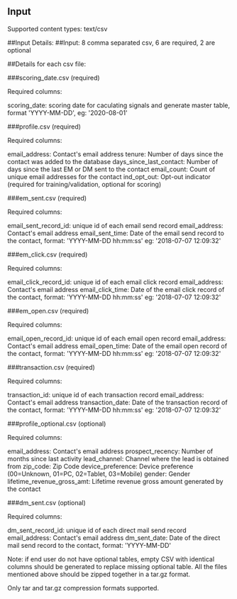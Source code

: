 ## Input
Supported content types:  text/csv

##Input Details:
##Input: 8 comma separated csv, 6 are required, 2 are optional

##Details for each csv file:

###scoring_date.csv (required)

Required columns:

scoring_date: scoring date for caculating signals and generate master table, format 'YYYY-MM-DD', eg: '2020-08-01'

###profile.csv (required)

Required columns:

email_address: Contact's email address
tenure: Number of days since the contact was added to the database
days_since_last_contact: Number of days since the last EM or DM sent to the contact
email_count: Count of unique email addresses for the contact
ind_opt_out: Opt-out indicator (required for training/validation, optional for scoring)


###em_sent.csv (required)

Required columns:

email_sent_record_id: unique id of each email send record
email_address: Contact's email address
email_sent_time: Date of the  email send record to the contact, format: 'YYYY-MM-DD hh:mm:ss' eg: '2018-07-07 12:09:32'


###em_click.csv (required)

Required columns:

email_click_record_id: unique id of each email click record
email_address: Contact's email address
email_click_time: Date of the  email click record of the contact, format: 'YYYY-MM-DD hh:mm:ss' eg: '2018-07-07 12:09:32'


###em_open.csv (required)

Required columns:

email_open_record_id: unique id of each email open record
email_address: Contact's email address
email_open_time: Date of the email open record of the contact, format: 'YYYY-MM-DD hh:mm:ss' eg: '2018-07-07 12:09:32'


###transaction.csv (required)

Required columns:

transaction_id: unique id of each transaction record
email_address: Contact's email address
transaction_date: Date of the transaction record of the contact, format: 'YYYY-MM-DD hh:mm:ss' eg: '2018-07-07 12:09:32'


###profile_optional.csv (optional)

Required columns:

email_address: Contact's email address
prospect_recency: Number of months since last activity
lead_channel: Channel where the lead is obtained from
zip_code: Zip Code
device_preference: Device preference (00=Unknown, 01=PC, 02=Tablet, 03=Mobile)
gender: Gender
lifetime_revenue_gross_amt: Lifetime revenue gross amount generated by the contact


###dm_sent.csv (optional)

Required columns:

dm_sent_record_id: unique id of each direct mail send record
email_address: Contact's email address
dm_sent_date: Date of the direct mail send record to the contact, format: 'YYYY-MM-DD'

Note: if end user do not have optional tables, empty CSV with identical columns should be generated to replace missing optional table.
All the files mentioned above should be zipped together in a tar.gz format.

Only tar and tar.gz compression formats supported.
